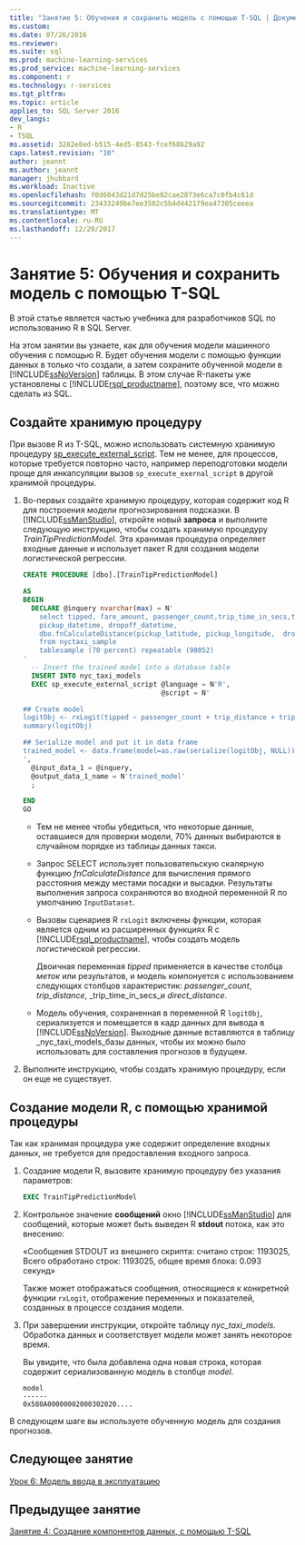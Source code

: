 ```yaml
---
title: "Занятие 5: Обучения и сохранить модель с помощью T-SQL | Документы Microsoft"
ms.custom: 
ms.date: 07/26/2016
ms.reviewer: 
ms.suite: sql
ms.prod: machine-learning-services
ms.prod_service: machine-learning-services
ms.component: r
ms.technology: r-services
ms.tgt_pltfrm: 
ms.topic: article
applies_to: SQL Server 2016
dev_langs:
- R
- TSQL
ms.assetid: 3282e8ed-b515-4ed5-8543-fcef68629a92
caps.latest.revision: "10"
author: jeannt
ms.author: jeannt
manager: jhubbard
ms.workload: Inactive
ms.openlocfilehash: f0d6043d21d7d25be02cae2873e6ca7c0fb4c61d
ms.sourcegitcommit: 23433249be7ee3502c5b4d442179ea47305ceeea
ms.translationtype: MT
ms.contentlocale: ru-RU
ms.lasthandoff: 12/20/2017
---
```

# <a name="lesson-5-train-and-save-a-model-using-t-sql"></a>Занятие 5: Обучения и сохранить модель с помощью T-SQL

В этой статье является частью учебника для разработчиков SQL по использованию R в SQL Server.

На этом занятии вы узнаете, как для обучения модели машинного обучения с помощью R. Будет обучения модели с помощью функции данных в только что создали, а затем сохраните обученной модели в [!INCLUDE[ssNoVersion](../../includes/ssnoversion-md.md)] таблицы. В этом случае R-пакеты уже установлены с [!INCLUDE[rsql_productname](../../includes/rsql-productname-md.md)], поэтому все, что можно сделать из SQL.

## <a name="create-the-stored-procedure"></a>Создайте хранимую процедуру

При вызове R из T-SQL, можно использовать системную хранимую процедуру [sp_execute_external_script](../../relational-databases/system-stored-procedures/sp-execute-external-script-transact-sql.md). Тем не менее, для процессов, которые требуется повторно часто, например переподготовки модели проще для инкапсуляции вызов `sp_execute_exernal_script` в другой хранимой процедуры.

1.  Во-первых создайте хранимую процедуру, которая содержит код R для построения модели прогнозирования подсказки. В [!INCLUDE[ssManStudio](../../includes/ssmanstudio-md.md)], откройте новый **запроса** и выполните следующую инструкцию, чтобы создать хранимую процедуру _TrainTipPredictionModel_. Эта хранимая процедура определяет входные данные и использует пакет R для создания модели логистической регрессии.

    ```SQL
    CREATE PROCEDURE [dbo].[TrainTipPredictionModel]
    
    AS
    BEGIN
      DECLARE @inquery nvarchar(max) = N'
        select tipped, fare_amount, passenger_count,trip_time_in_secs,trip_distance,
        pickup_datetime, dropoff_datetime,
        dbo.fnCalculateDistance(pickup_latitude, pickup_longitude,  dropoff_latitude, dropoff_longitude) as direct_distance
        from nyctaxi_sample
        tablesample (70 percent) repeatable (98052)
    '
      -- Insert the trained model into a database table
      INSERT INTO nyc_taxi_models
      EXEC sp_execute_external_script @language = N'R',
                                      @script = N'
    
    ## Create model
    logitObj <- rxLogit(tipped ~ passenger_count + trip_distance + trip_time_in_secs + direct_distance, data = InputDataSet)
    summary(logitObj)
    
    ## Serialize model and put it in data frame
    trained_model <- data.frame(model=as.raw(serialize(logitObj, NULL)));
    ',
      @input_data_1 = @inquery,
      @output_data_1_name = N'trained_model'
      ;
    
    END
    GO
    ```

    - Тем не менее чтобы убедиться, что некоторые данные, оставшиеся для проверки модели, 70% данных выбираются в случайном порядке из таблицы данных такси.
    
    - Запрос SELECT использует пользовательскую скалярную функцию _fnCalculateDistance_ для вычисления прямого расстояния между местами посадки и высадки.  Результаты выполнения запроса сохраняются во входной переменной R по умолчанию `InputDataset`.
  
    - Вызовы сценариев R `rxLogit` включены функции, которая является одним из расширенных функциях R с [!INCLUDE[rsql_productname](../../includes/rsql-productname-md.md)], чтобы создать модель логистической регрессии.
  
        Двоичная переменная _tipped_ применяется в качестве столбца *меток* или результатов, и модель компонуется с использованием следующих столбцов характеристик:  _passenger_count_, _trip_distance_, _trip_time_in_secs_и _direct_distance_.
  
    -   Модель обучения, сохраненная в переменной R `logitObj`, сериализуется и помещается в кадр данных для вывода в [!INCLUDE[ssNoVersion](../../includes/ssnoversion-md.md)]. Выходные данные вставляются в таблицу _nyc_taxi_models_базы данных, чтобы их можно было использовать для составления прогнозов в будущем.
  
2.  Выполните инструкцию, чтобы создать хранимую процедуру, если он еще не существует.

## <a name="generate-the-r-model-using-the-stored-procedure"></a>Создание модели R, с помощью хранимой процедуры

Так как хранимая процедура уже содержит определение входных данных, не требуется для предоставления входного запроса.

1. Создание модели R, вызовите хранимую процедуру без указания параметров:

    ```SQL
    EXEC TrainTipPredictionModel
    ```

2. Контрольное значение **сообщений** окно [!INCLUDE[ssManStudio](../../includes/ssmanstudio-md.md)] для сообщений, которые может быть выведен R **stdout** потока, как это внесению: 

    «Сообщения STDOUT из внешнего скрипта: считано строк: 1193025, Всего обработано строк: 1193025, общее время блока: 0.093 секунд»

    Также может отображаться сообщения, относящиеся к конкретной функции `rxLogit`, отображение переменных и показателей, созданных в процессе создания модели.

3.  При завершении инструкции, откройте таблицу *nyc_taxi_models*. Обработка данных и соответствует модели может занять некоторое время.

    Вы увидите, что была добавлена одна новая строка, которая содержит сериализованную модель в столбце _model_.

    ```
    model
    ------
    0x580A00000002000302020....
    ```

В следующем шаге вы используете обученную модель для создания прогнозов.

## <a name="next-lesson"></a>Следующее занятие

[Урок 6: Модель ввода в эксплуатацию](../tutorials/sqldev-operationalize-the-model.md)

## <a name="previous-lesson"></a>Предыдущее занятие

[Занятие 4: Создание компонентов данных, с помощью T-SQL](..//tutorials/sqldev-create-data-features-using-t-sql.md)

